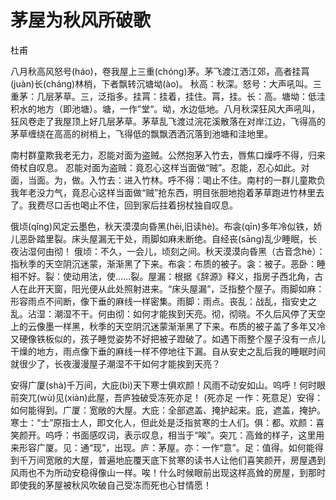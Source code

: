 <link href="../../css/style.css" rel="stylesheet" type="text/css" />

# 茅屋为秋风所破歌

<span class="r">杜甫

<div class="p">

八月秋高风怒号(háo)，卷我屋上三重(chóng)茅。茅飞渡江洒江郊，高者挂罥(juàn)长(cháng)林梢，下者飘转沉塘坳(ào)。
<span class="comment">秋高：秋深。怒号：大声吼叫。三重茅：几层茅草。三，泛指多。挂罥：挂着，挂住。罥，挂。长：高。塘坳：低洼积水的地方（即池塘）。塘，一作”堂“。坳，水边低地。八月秋深狂风大声吼叫，狂风卷走了我屋顶上好几层茅草。茅草乱飞渡过浣花溪散落在对岸江边，飞得高的茅草缠绕在高高的树梢上，飞得低的飘飘洒洒沉落到池塘和洼地里。

南村群童欺我老无力，忍能对面为盗贼。公然抱茅入竹去，唇焦口燥呼不得，归来倚杖自叹息。
<span class="comment">忍能对面为盗贼：竟忍心这样当面做“贼”。忍能，忍心如此。对面，当面。为，做。入竹去：进入竹林。呼不得：喝止不住。南村的一群儿童欺负我年老没力气，竟忍心这样当面做“贼”抢东西，明目张胆地抱着茅草跑进竹林里去了。我费尽口舌也喝止不住，回到家后拄着拐杖独自叹息。

俄顷(qǐng)风定云墨色，秋天漠漠向昏黑(hēi,旧读hè)。布衾(qīn)多年冷似铁，娇儿恶卧踏里裂。床头屋漏无干处，雨脚如麻未断绝。自经丧(sāng)乱少睡眠，长夜沾湿何由彻！
<span class="comment">俄顷：不久，一会儿，顷刻之间。秋天漠漠向昏黑（古音念hè）：指秋季的天空阴沉迷蒙，渐渐黑了下来。布衾：布质的被子。衾：被子。恶卧：睡相不好。裂：使动用法，使……裂。屋漏：根据《辞源》释义，指房子西北角，古人在此开天窗，阳光便从此处照射进来。“床头屋漏”，泛指整个屋子。雨脚如麻：形容雨点不间断，像下垂的麻线一样密集。雨脚：雨点。丧乱：战乱，指安史之乱。沾湿：潮湿不干。何由彻：如何才能挨到天亮。彻，彻晓。不久后风停了天空上的云像墨一样黑，秋季的天空阴沉迷蒙渐渐黑了下来。布质的被子盖了多年又冷又硬像铁板似的，孩子睡觉姿势不好把被子蹬破了。如遇下雨整个屋子没有一点儿干燥的地方，雨点像下垂的麻线一样不停地往下漏。自从安史之乱后我的睡眠时间就很少了，长夜漫漫屋子潮湿不干如何才能挨到天亮？

安得广厦(shà)千万间，大庇(bì)天下寒士俱欢颜！风雨不动安如山。呜呼！何时眼前突兀(wù)见(xiàn)此屋，吾庐独破受冻死亦足！
<span class="comment">(死亦足 一作：死意足）安得：如何能得到。广厦：宽敞的大屋。大庇：全部遮盖、掩护起来。庇，遮盖，掩护。寒士：“士”原指士人，即文化人，但此处是泛指贫寒的士人们。俱：都。欢颜：喜笑颜开。呜呼：书面感叹词，表示叹息，相当于“唉”。突兀：高耸的样子，这里用来形容广厦。见：通“现”，出现。庐：茅屋。亦：一作“意”。足：值得。如何能得到千万间宽敞的大屋，普遍地庇覆天底下贫寒的读书人让他们喜笑颜开，房屋遇到风雨也不为所动安稳得像山一样。唉！什么时候眼前出现这样高耸的房屋，到那时即使我的茅屋被秋风吹破自己受冻而死也心甘情愿！
